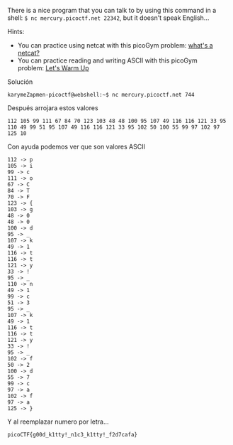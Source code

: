 There is a nice program that you can talk to by using this command in a shell: `$ nc mercury.picoctf.net 22342`, but it doesn't speak English...

Hints:

- You can practice using netcat with this picoGym problem: [what's a netcat?](https://play.picoctf.org/practice/challenge/34)
- You can practice reading and writing ASCII with this picoGym problem: [Let's Warm Up](https://play.picoctf.org/practice/challenge/22)

Solución 

```
karymeZapmen-picoctf@webshell:~$ nc mercury.picoctf.net 744
```

Después arrojara estos valores
```
112 105 99 111 67 84 70 123 103 48 48 100 95 107 49 116 116 121 33 95 110 49 99 51 95 107 49 116 116 121 33 95 102 50 100 55 99 97 102 97 125 10
```

Con ayuda podemos ver que son valores ASCII
```
112 -> p
105 -> i
99 -> c
111 -> o
67 -> C
84 -> T
70 -> F
123 -> {
103 -> g
48 -> 0
48 -> 0
100 -> d
95 -> _
107 -> k
49 -> 1
116 -> t
116 -> t
121 -> y
33 -> !
95 -> _
110 -> n
49 -> 1
99 -> c
51 -> 3
95 -> _
107 -> k
49 -> 1
116 -> t
116 -> t
121 -> y
33 -> !
95 -> _
102 -> f
50 -> 2
100 -> d
55 -> 7
99 -> c
97 -> a
102 -> f
97 -> a
125 -> }

```

Y al reemplazar numero por letra...
```
picoCTF{g00d_k1tty!_n1c3_k1tty!_f2d7cafa}

```